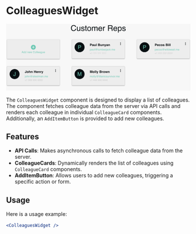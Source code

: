 # ColleaguesWidget

![ColleaguesWidget Component](../../static/media/colleagueswidget.png)

The `ColleaguesWidget` component is designed to display a list of colleagues. The component fetches colleague data from the server via API calls and renders each colleague in individual `ColleagueCard` components. Additionally, an `AddItemButton` is provided to add new colleagues.

## Features

- **API Calls**: Makes asynchronous calls to fetch colleague data from the server.
- **ColleagueCards**: Dynamically renders the list of colleagues using `ColleagueCard` components.
- **AddItemButton**: Allows users to add new colleagues, triggering a specific action or form.

## Usage

Here is a usage example:

```jsx
<ColleaguesWidget />
```
